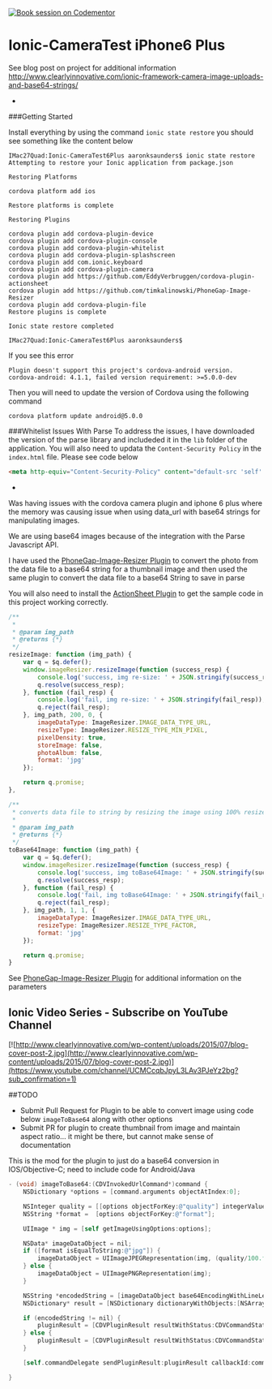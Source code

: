 [![Book session on Codementor](https://cdn.codementor.io/badges/book_session_github.svg)](https://www.codementor.io/aaronksaunders)

# Ionic-CameraTest iPhone6 Plus

See blog post on project for additional information
http://www.clearlyinnovative.com/ionic-framework-camera-image-uploads-and-base64-strings/

-
###Getting Started

Install everything by using the command `ionic state restore` you should see something like the content below

```Console
IMac27Quad:Ionic-CameraTest6Plus aaronksaunders$ ionic state restore
Attempting to restore your Ionic application from package.json

Restoring Platforms

cordova platform add ios

Restore platforms is complete

Restoring Plugins

cordova plugin add cordova-plugin-device
cordova plugin add cordova-plugin-console
cordova plugin add cordova-plugin-whitelist
cordova plugin add cordova-plugin-splashscreen
cordova plugin add com.ionic.keyboard
cordova plugin add cordova-plugin-camera
cordova plugin add https://github.com/EddyVerbruggen/cordova-plugin-actionsheet 
cordova plugin add https://github.com/timkalinowski/PhoneGap-Image-Resizer 
cordova plugin add cordova-plugin-file
Restore plugins is complete

Ionic state restore completed

IMac27Quad:Ionic-CameraTest6Plus aaronksaunders$ 

```

If you see this error
```Console
Plugin doesn't support this project's cordova-android version. cordova-android: 4.1.1, failed version requirement: >=5.0.0-dev
```
Then you will need to update the version of Cordova using the following command
```Console
cordova platform update android@5.0.0
```

###Whitelist Issues With Parse
To address the issues, I have downloaded the version of the parse library and includeded it in the `lib` folder of the application. You will also need to updata the `Content-Security Policy` in the `index.html` file. Please see code below
```HTML
<meta http-equiv="Content-Security-Policy" content="default-src 'self' data: gap: https://ssl.gstatic.com https://api.parse.com; style-src 'self' 'unsafe-inline'; media-src *">
```
-
Was having issues with the cordova camera plugin and iphone 6 plus where the memory was causing issue when using data_url with base64 strings for manipulating images.

We are using base64 images because of the integration with the Parse Javascript API.

I have used the [PhoneGap-Image-Resizer Plugin](https://github.com/timkalinowski/PhoneGap-Image-Resizer) to convert the photo from the data file to a base64 string for a thumbnail image and then used the same plugin to convert the data file to a base64 String to save in parse

You will also need to install the [ActionSheet Plugin](https://github.com/EddyVerbruggen/cordova-plugin-actionsheet) to get the sample code in this project working correctly.


```Javascript
/**
 *
 * @param img_path
 * @returns {*}
 */
resizeImage: function (img_path) {
    var q = $q.defer();
    window.imageResizer.resizeImage(function (success_resp) {
        console.log('success, img re-size: ' + JSON.stringify(success_resp));
        q.resolve(success_resp);
    }, function (fail_resp) {
        console.log('fail, img re-size: ' + JSON.stringify(fail_resp));
        q.reject(fail_resp);
    }, img_path, 200, 0, {
        imageDataType: ImageResizer.IMAGE_DATA_TYPE_URL,
        resizeType: ImageResizer.RESIZE_TYPE_MIN_PIXEL,
        pixelDensity: true,
        storeImage: false,
        photoAlbum: false,
        format: 'jpg'
    });

    return q.promise;
},

/**
 * converts data file to string by resizing the image using 100% resize factor
 * 
 * @param img_path
 * @returns {*}
 */
toBase64Image: function (img_path) {
    var q = $q.defer();
    window.imageResizer.resizeImage(function (success_resp) {
        console.log('success, img toBase64Image: ' + JSON.stringify(success_resp));
        q.resolve(success_resp);
    }, function (fail_resp) {
        console.log('fail, img toBase64Image: ' + JSON.stringify(fail_resp));
        q.reject(fail_resp);
    }, img_path, 1, 1, {
        imageDataType: ImageResizer.IMAGE_DATA_TYPE_URL,
        resizeType: ImageResizer.RESIZE_TYPE_FACTOR,
        format: 'jpg'
    });

    return q.promise;
}
```

See [PhoneGap-Image-Resizer Plugin](https://github.com/timkalinowski/PhoneGap-Image-Resizer) for additional information on the parameters


## Ionic Video Series - Subscribe on YouTube Channel
[![http://www.clearlyinnovative.com/wp-content/uploads/2015/07/blog-cover-post-2.jpg](http://www.clearlyinnovative.com/wp-content/uploads/2015/07/blog-cover-post-2.jpg)](https://www.youtube.com/channel/UCMCcqbJpyL3LAv3PJeYz2bg?sub_confirmation=1)


##TODO

* Submit Pull Request for Plugin to be able to convert image using code below `imageToBase64` along with other options
* Submit PR for plugin to create thumbnail from image and maintain aspect ratio... it might be there, but cannot make sense of documentation

This is the mod for the plugin to just do a base64 conversion in IOS/Objective-C; need to include code for Android/Java
```Objective-C
- (void) imageToBase64:(CDVInvokedUrlCommand*)command {
    NSDictionary *options = [command.arguments objectAtIndex:0];

    NSInteger quality = [[options objectForKey:@"quality"] integerValue];
    NSString *format =  [options objectForKey:@"format"];

    UIImage * img = [self getImageUsingOptions:options];

    NSData* imageDataObject = nil;
    if ([format isEqualToString:@"jpg"]) {
        imageDataObject = UIImageJPEGRepresentation(img, (quality/100.f));
    } else {
        imageDataObject = UIImagePNGRepresentation(img);
    }

    NSString *encodedString = [imageDataObject base64EncodingWithLineLength:0];
    NSDictionary* result = [NSDictionary dictionaryWithObjects:[NSArray arrayWithObjects:encodedString, nil] forKeys:[NSArray arrayWithObjects: @"imageData",nil]];

    if (encodedString != nil) {
        pluginResult = [CDVPluginResult resultWithStatus:CDVCommandStatus_OK messageAsDictionary:result];
    } else {
        pluginResult = [CDVPluginResult resultWithStatus:CDVCommandStatus_ERROR];
    }

    [self.commandDelegate sendPluginResult:pluginResult callbackId:command.callbackId];

}
```
